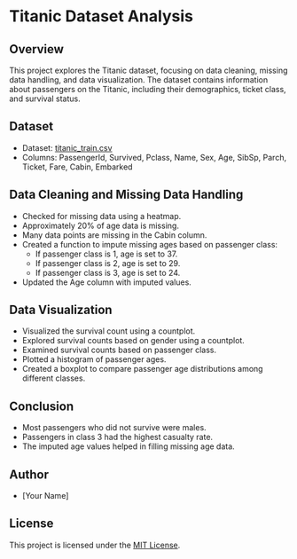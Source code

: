 # Titanic Dataset Analysis

## Overview

This project explores the Titanic dataset, focusing on data cleaning, missing data handling, and data visualization. The dataset contains information about passengers on the Titanic, including their demographics, ticket class, and survival status.

## Dataset

- Dataset: [titanic_train.csv](link_to_dataset)
- Columns: PassengerId, Survived, Pclass, Name, Sex, Age, SibSp, Parch, Ticket, Fare, Cabin, Embarked

## Data Cleaning and Missing Data Handling

- Checked for missing data using a heatmap.
- Approximately 20% of age data is missing.
- Many data points are missing in the Cabin column.
- Created a function to impute missing ages based on passenger class:
  - If passenger class is 1, age is set to 37.
  - If passenger class is 2, age is set to 29.
  - If passenger class is 3, age is set to 24.
- Updated the Age column with imputed values.

## Data Visualization

- Visualized the survival count using a countplot.
- Explored survival counts based on gender using a countplot.
- Examined survival counts based on passenger class.
- Plotted a histogram of passenger ages.
- Created a boxplot to compare passenger age distributions among different classes.

## Conclusion

- Most passengers who did not survive were males.
- Passengers in class 3 had the highest casualty rate.
- The imputed age values helped in filling missing age data.

## Author

- [Your Name]

## License

This project is licensed under the [MIT License](LICENSE).
